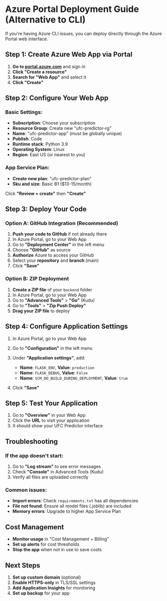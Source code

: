 # Azure Portal Deployment Guide (Alternative to CLI)

If you're having Azure CLI issues, you can deploy directly through the Azure Portal web interface.

## Step 1: Create Azure Web App via Portal

1. **Go to [portal.azure.com](https://portal.azure.com)** and sign in
2. **Click "Create a resource"**
3. **Search for "Web App"** and select it
4. **Click "Create"**

## Step 2: Configure Your Web App

### Basic Settings:
- **Subscription**: Choose your subscription
- **Resource Group**: Create new "ufc-predictor-rg"
- **Name**: "ufc-predictor-app" (must be globally unique)
- **Publish**: Code
- **Runtime stack**: Python 3.9
- **Operating System**: Linux
- **Region**: East US (or nearest to you)

### App Service Plan:
- **Create new plan**: "ufc-predictor-plan"
- **Sku and size**: Basic B1 ($13-15/month)

Click **"Review + create"** then **"Create"**

## Step 3: Deploy Your Code

### Option A: GitHub Integration (Recommended)

1. **Push your code to GitHub** if not already there
2. In Azure Portal, go to your Web App
3. Go to **"Deployment Center"** in the left menu
4. Choose **"GitHub"** as source
5. **Authorize** Azure to access your GitHub
6. Select your **repository** and **branch** (main)
7. Click **"Save"**

### Option B: ZIP Deployment

1. **Create a ZIP file** of your `backend` folder
2. In Azure Portal, go to your Web App
3. Go to **"Advanced Tools"** > **"Go"** (Kudu)
4. Go to **"Tools"** > **"Zip Push Deploy"**
5. **Drag your ZIP file** to deploy

## Step 4: Configure Application Settings

1. In Azure Portal, go to your Web App
2. Go to **"Configuration"** in the left menu
3. Under **"Application settings"**, add:
   - **Name**: `FLASK_ENV`, **Value**: `production`
   - **Name**: `FLASK_DEBUG`, **Value**: `False`
   - **Name**: `SCM_DO_BUILD_DURING_DEPLOYMENT`, **Value**: `true`

4. Click **"Save"**

## Step 5: Test Your Application

1. Go to **"Overview"** in your Web App
2. Click the **URL** to visit your application
3. It should show your UFC Predictor interface

## Troubleshooting

### If the app doesn't start:
1. Go to **"Log stream"** to see error messages
2. Check **"Console"** in Advanced Tools (Kudu)
3. Verify all files are uploaded correctly

### Common issues:
- **Import errors**: Check `requirements.txt` has all dependencies
- **File not found**: Ensure all model files (.joblib) are included
- **Memory errors**: Upgrade to higher App Service Plan

## Cost Management

- **Monitor usage** in "Cost Management + Billing"
- **Set up alerts** for cost thresholds
- **Stop the app** when not in use to save costs

## Next Steps

1. **Set up custom domain** (optional)
2. **Enable HTTPS-only** in TLS/SSL settings
3. **Add Application Insights** for monitoring
4. **Set up backup** for your app 